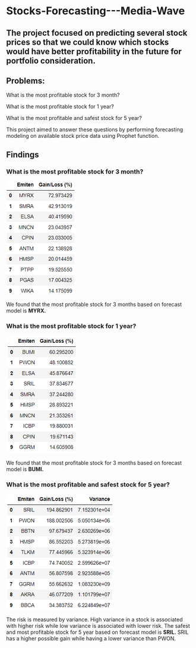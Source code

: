 # Stocks-Forecasting---Media-Wave
## The project focused on predicting several stock prices so that we could know which stocks would have better profitability in the future for portfolio consideration.

## Problems:
What is the most profitable stock for 3 month?

What is the most profitable stock for 1 year?

What is the most profitable and safest stock for 5 year?


This project aimed to answer these questions by performing forecasting modeling on available stock price data using Prophet function.

## Findings

### What is the most profitable stock for 3 month?

![Screenshot](https://github.com/ChrisAntococt471/Stocks-Forecasting---Media-Wave/blob/main/The%20Most%20Profitable%20Stocks%20for%203%20Months.png)

We found that the most profitable stock for 3 months based on forecast model is **MYRX.**

### What is the most profitable stock for 1 year?

![Screenshot](https://github.com/ChrisAntococt471/Stocks-Forecasting---Media-Wave/blob/main/The%20Most%20Profitable%20Stocks%20for%201%20Year.png)

We found that the most profitable stock for 3 months based on forecast model is **BUMI.**

### What is the most profitable and safest stock for 5 year?

![Screenshot](https://github.com/ChrisAntococt471/Stocks-Forecasting---Media-Wave/blob/main/The%20Most%20Profitable%20Stocks%20for%205%20Year.png)

The risk is measured by variance. High variance in a stock is associated with higher risk while low variance is associated with lower risk. The safest and most profitable stock for 5 year based on forecast model is **SRIL.** SRIL has a higher possible gain while having a lower variance than PWON.
